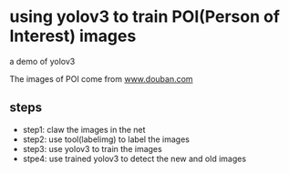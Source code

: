 # using yolov3 to train POI(Person of Interest) images
a demo of yolov3 

The images of POI come from www.douban.com


## steps
* step1: claw the images in the net
* step2: use tool(labelimg) to label the images 
* step3: use yolov3 to train the images
* stpe4: use trained yolov3 to detect the new and old images 
